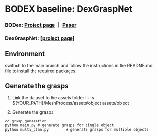 # BODEX baseline: DexGraspNet

### BODex: [Project page](https://pku-epic.github.io/BODex/) ｜ [Paper](https://arxiv.org/abs/2412.16490)

### DexGraspNet: [[project page]](https://pku-epic.github.io/DexGraspNet/)

## Environment
swithch to the main branch and follow the instructions in the README.md file to install the required packages.

## Generate the grasps

1. Link the dataset to the assets folder
ln -s ${YOUR_PATH}/MeshProcess/assets/object assets/object

2. Generate the grasps
```
cd grasp_generation
python main.py # generate grasps for single object
python multi_plan.py        # generate grasps for multiple objects
